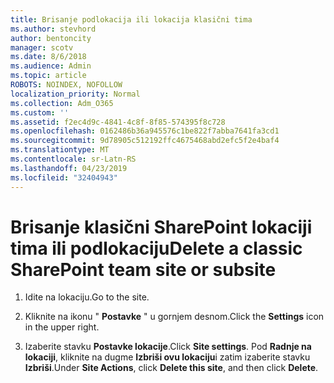 ```yaml
---
title: Brisanje podlokacija ili lokacija klasični tima
ms.author: stevhord
author: bentoncity
manager: scotv
ms.date: 8/6/2018
ms.audience: Admin
ms.topic: article
ROBOTS: NOINDEX, NOFOLLOW
localization_priority: Normal
ms.collection: Adm_O365
ms.custom: ''
ms.assetid: f2ec4d9c-4841-4c8f-8f85-574395f8c728
ms.openlocfilehash: 0162486b36a945576c1be822f7abba7641fa3cd1
ms.sourcegitcommit: 9d78905c512192ffc4675468abd2efc5f2e4baf4
ms.translationtype: MT
ms.contentlocale: sr-Latn-RS
ms.lasthandoff: 04/23/2019
ms.locfileid: "32404943"
---
```

# <a name="delete-a-classic-sharepoint-team-site-or-subsite"></a><span data-ttu-id="b32bb-102">Brisanje klasični SharePoint lokaciji tima ili podlokaciju</span><span class="sxs-lookup"><span data-stu-id="b32bb-102">Delete a classic SharePoint team site or subsite</span></span>

1. <span data-ttu-id="b32bb-103">Idite na lokaciju.</span><span class="sxs-lookup"><span data-stu-id="b32bb-103">Go to the site.</span></span>
    
2. <span data-ttu-id="b32bb-104">Kliknite na ikonu " **Postavke** " u gornjem desnom.</span><span class="sxs-lookup"><span data-stu-id="b32bb-104">Click the **Settings** icon in the upper right.</span></span> 
    
3. <span data-ttu-id="b32bb-105">Izaberite stavku **Postavke lokacije**.</span><span class="sxs-lookup"><span data-stu-id="b32bb-105">Click **Site settings**.</span></span> <span data-ttu-id="b32bb-106">Pod **Radnje na lokaciji**, kliknite na dugme **Izbriši ovu lokaciju**i zatim izaberite stavku **Izbriši**.</span><span class="sxs-lookup"><span data-stu-id="b32bb-106">Under **Site Actions**, click **Delete this site**, and then click **Delete**.</span></span>
    

